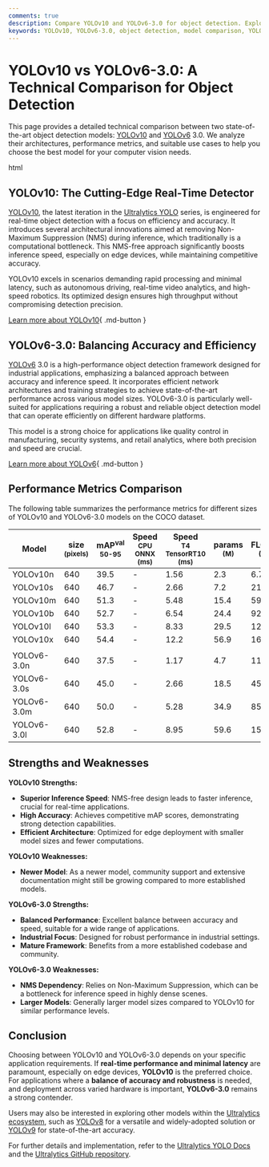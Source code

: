 ```yaml
---
comments: true
description: Compare YOLOv10 and YOLOv6-3.0 for object detection. Explore differences in speed, accuracy, and use cases to find the best model for your needs.
keywords: YOLOv10, YOLOv6-3.0, object detection, model comparison, YOLO models, computer vision, real-time detection, machine learning
---
```


# YOLOv10 vs YOLOv6-3.0: A Technical Comparison for Object Detection

This page provides a detailed technical comparison between two state-of-the-art object detection models: [YOLOv10](https://docs.ultralytics.com/models/yolov10/) and [YOLOv6](https://docs.ultralytics.com/models/yolov6/) 3.0. We analyze their architectures, performance metrics, and suitable use cases to help you choose the best model for your computer vision needs.

html

<script async src="https://cdn.jsdelivr.net/npm/chart.js@3.9.1/dist/chart.min.js"></script>
<script defer src="../../javascript/benchmark.js"></script>

<canvas id="modelComparisonChart" width="1024" height="400" active-models='["YOLOv10", "YOLOv6-3.0"]'></canvas>

## YOLOv10: The Cutting-Edge Real-Time Detector

[YOLOv10](https://docs.ultralytics.com/models/yolov10/), the latest iteration in the [Ultralytics YOLO](https://www.ultralytics.com/yolo) series, is engineered for real-time object detection with a focus on efficiency and accuracy. It introduces several architectural innovations aimed at removing Non-Maximum Suppression (NMS) during inference, which traditionally is a computational bottleneck. This NMS-free approach significantly boosts inference speed, especially on edge devices, while maintaining competitive accuracy.

YOLOv10 excels in scenarios demanding rapid processing and minimal latency, such as autonomous driving, real-time video analytics, and high-speed robotics. Its optimized design ensures high throughput without compromising detection precision.

[Learn more about YOLOv10](https://docs.ultralytics.com/models/yolov10/){ .md-button }

## YOLOv6-3.0: Balancing Accuracy and Efficiency

[YOLOv6](https://docs.ultralytics.com/models/yolov6/) 3.0 is a high-performance object detection framework designed for industrial applications, emphasizing a balanced approach between accuracy and inference speed. It incorporates efficient network architectures and training strategies to achieve state-of-the-art performance across various model sizes. YOLOv6-3.0 is particularly well-suited for applications requiring a robust and reliable object detection model that can operate efficiently on different hardware platforms.

This model is a strong choice for applications like quality control in manufacturing, security systems, and retail analytics, where both precision and speed are crucial.

[Learn more about YOLOv6](https://docs.ultralytics.com/models/yolov6/){ .md-button }

## Performance Metrics Comparison

The following table summarizes the performance metrics for different sizes of YOLOv10 and YOLOv6-3.0 models on the COCO dataset.

| Model       | size<br><sup>(pixels) | mAP<sup>val<br>50-95 | Speed<br><sup>CPU ONNX<br>(ms) | Speed<br><sup>T4 TensorRT10<br>(ms) | params<br><sup>(M) | FLOPs<br><sup>(B) |
| ----------- | --------------------- | -------------------- | ------------------------------ | ----------------------------------- | ------------------ | ----------------- |
| YOLOv10n    | 640                   | 39.5                 | -                              | 1.56                                | 2.3                | 6.7               |
| YOLOv10s    | 640                   | 46.7                 | -                              | 2.66                                | 7.2                | 21.6              |
| YOLOv10m    | 640                   | 51.3                 | -                              | 5.48                                | 15.4               | 59.1              |
| YOLOv10b    | 640                   | 52.7                 | -                              | 6.54                                | 24.4               | 92.0              |
| YOLOv10l    | 640                   | 53.3                 | -                              | 8.33                                | 29.5               | 120.3             |
| YOLOv10x    | 640                   | 54.4                 | -                              | 12.2                                | 56.9               | 160.4             |
|             |                       |                      |                                |                                     |                    |                   |
| YOLOv6-3.0n | 640                   | 37.5                 | -                              | 1.17                                | 4.7                | 11.4              |
| YOLOv6-3.0s | 640                   | 45.0                 | -                              | 2.66                                | 18.5               | 45.3              |
| YOLOv6-3.0m | 640                   | 50.0                 | -                              | 5.28                                | 34.9               | 85.8              |
| YOLOv6-3.0l | 640                   | 52.8                 | -                              | 8.95                                | 59.6               | 150.7             |

## Strengths and Weaknesses

**YOLOv10 Strengths:**

- **Superior Inference Speed**: NMS-free design leads to faster inference, crucial for real-time applications.
- **High Accuracy**: Achieves competitive mAP scores, demonstrating strong detection capabilities.
- **Efficient Architecture**: Optimized for edge deployment with smaller model sizes and fewer computations.

**YOLOv10 Weaknesses:**

- **Newer Model**: As a newer model, community support and extensive documentation might still be growing compared to more established models.

**YOLOv6-3.0 Strengths:**

- **Balanced Performance**: Excellent balance between accuracy and speed, suitable for a wide range of applications.
- **Industrial Focus**: Designed for robust performance in industrial settings.
- **Mature Framework**: Benefits from a more established codebase and community.

**YOLOv6-3.0 Weaknesses:**

- **NMS Dependency**: Relies on Non-Maximum Suppression, which can be a bottleneck for inference speed in highly dense scenes.
- **Larger Models**: Generally larger model sizes compared to YOLOv10 for similar performance levels.

## Conclusion

Choosing between YOLOv10 and YOLOv6-3.0 depends on your specific application requirements. If **real-time performance and minimal latency** are paramount, especially on edge devices, **YOLOv10** is the preferred choice. For applications where a **balance of accuracy and robustness** is needed, and deployment across varied hardware is important, **YOLOv6-3.0** remains a strong contender.

Users may also be interested in exploring other models within the [Ultralytics ecosystem](https://docs.ultralytics.com/models/), such as [YOLOv8](https://docs.ultralytics.com/models/yolov8/) for a versatile and widely-adopted solution or [YOLOv9](https://docs.ultralytics.com/models/yolov9/) for state-of-the-art accuracy.

For further details and implementation, refer to the [Ultralytics YOLO Docs](https://docs.ultralytics.com/guides/) and the [Ultralytics GitHub repository](https://github.com/ultralytics/ultralytics).